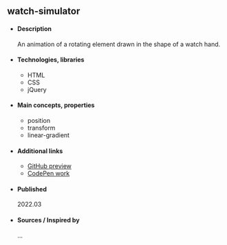 
## watch-simulator

- #### Description
  An animation of a rotating element drawn in the shape of a watch hand.

- #### Technologies, libraries
  - HTML 
  - CSS
  - jQuery

- #### Main concepts, properties
  - position 
  - transform
  - linear-gradient

- #### Additional links
  - [GitHub preview](https://htmlpreview.github.io/?https://github.com/tadeg/website-design/blob/main/pr0002-watch-simulator/index.html)
  - [CodePen work](https://codepen.io/tadeT/pen/qBVgNEL)

- #### Published 
    2022.03

- #### Sources / Inspired by
    ...




